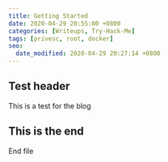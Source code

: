 ```yaml
---
title: Getting Started
date: 2020-04-29 20:55:00 +0800
categories: [Writeups, Try-Hack-Me]
tags: [privesc, root, docker]
seo:
  date_modified: 2020-04-29 20:27:14 +0800
---
```


## Test header
This is a test for the blog

## This is the end
End file
